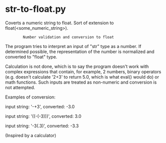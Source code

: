 # str-to-float.py
Coverts a numeric string to float.
Sort of extension to float(&lt;some_numeric_string>).



            Number validation and conversion to float



The program tries to interpret an input of "str" type as a number.
If determined possible, the representation of the number is normalized
and converted to "float" type.


Calculation is not done, which is to say the program doesn't work with
complex expressions that contain, for example, 2 numbers, binary operators
(e.g. doesn't calculate '2+3' to return 5.0, which is what eval() would
do) or math functions.
Such inputs are treated as non-numeric and conversion is not attempted.


Examples of conversion:

input string: '-+3', converted: -3.0

input string: '((-(-3)))', converted: 3.0

input string: '-3(.3)', converted: -3.3
  
  
(Inspired by a calculator)
